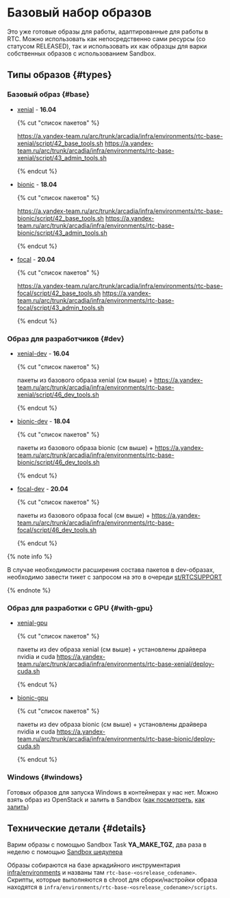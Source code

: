 # Базовый набор образов

Это уже готовые образы для работы, адаптированные для работы в RTC. Можно использовать как непосредственно сами ресурсы (со статусом RELEASED), так и использовать их как образцы для варки собственных образов с использованием Sandbox.

## Типы образов {#types}

### Базовый образ {#base}

* [xenial](https://sandbox.yandex-team.ru/resources?type=QEMU_IMAGE_RTC_UBUNTU_XENIAL&owner=RCCS-ADMINS&state=READY) - **16.04**
   
   {% cut "список пакетов" %}
   
   <https://a.yandex-team.ru/arc/trunk/arcadia/infra/environments/rtc-base-xenial/script/42_base_tools.sh>
   <https://a.yandex-team.ru/arc/trunk/arcadia/infra/environments/rtc-base-xenial/script/43_admin_tools.sh>
   
   {% endcut %}

* [bionic](https://sandbox.yandex-team.ru/resources?type=QEMU_IMAGE_RTC_UBUNTU_BIONIC&owner=RCCS-ADMINS&state=READY) - **18.04**
   
   {% cut "список пакетов" %}
   
   <https://a.yandex-team.ru/arc/trunk/arcadia/infra/environments/rtc-base-bionic/script/42_base_tools.sh>
   <https://a.yandex-team.ru/arc/trunk/arcadia/infra/environments/rtc-base-bionic/script/43_admin_tools.sh>
   
   {% endcut %}

* [focal](https://sandbox.yandex-team.ru/resources?type=QEMU_IMAGE_RTC_UBUNTU_FOCAL&owner=RCCS-ADMINS&state=READY) - **20.04**
   
   {% cut "список пакетов" %}
   
   <https://a.yandex-team.ru/arc/trunk/arcadia/infra/environments/rtc-base-focal/script/42_base_tools.sh>
   <https://a.yandex-team.ru/arc/trunk/arcadia/infra/environments/rtc-base-focal/script/43_admin_tools.sh>
   
   {% endcut %}


### Образ для разработчиков {#dev}

* [xenial-dev](https://sandbox.yandex-team.ru/resources?type=QEMU_IMAGE_RTC_UBUNTU_XENIAL_DEVEL&owner=RCCS-ADMINS&state=READY) - **16.04**
   
   {% cut "список пакетов" %}
   
   пакеты из базового образа xenial (см выше) +
   <https://a.yandex-team.ru/arc/trunk/arcadia/infra/environments/rtc-base-xenial/script/46_dev_tools.sh>
   
   {% endcut %}

* [bionic-dev](https://sandbox.yandex-team.ru/resources?type=QEMU_IMAGE_RTC_UBUNTU_BIONIC_DEVEL&owner=RCCS-ADMINS&state=READY) - **18.04**
   
   {% cut "список пакетов" %}
   
   пакеты из базового образа bionic (см выше) +
   <https://a.yandex-team.ru/arc/trunk/arcadia/infra/environments/rtc-base-bionic/script/46_dev_tools.sh>
   
   {% endcut %}

* [focal-dev](https://sandbox.yandex-team.ru/resources?type=QEMU_IMAGE_RTC_UBUNTU_FOCAL_DEVEL&owner=RCCS-ADMINS&state=READY) - **20.04**
   
   {% cut "список пакетов" %}
   
   пакеты из базового образа focal (см выше) +
   <https://a.yandex-team.ru/arc/trunk/arcadia/infra/environments/rtc-base-focal/script/46_dev_tools.sh>
   
   {% endcut %}

{% note info %}

В случае необходимости расширения состава пакетов в dev-образах, необходимо завести тикет с запросом на это в очереди [st/RTCSUPPORT](https://st.yandex-team.ru/createTicket?queue=RTCSUPPORT)

{% endnote %}


### Образ для разработки с GPU {#with-gpu}

* [xenial-gpu](https://sandbox.yandex-team.ru/resources?type=QEMU_IMAGE_SEARCH_XENIAL_GPU_DEVEL&owner=RCCS-ADMINS&state=READY&limit=20) 
   
   {% cut "список пакетов" %}
   
   пакеты из dev образа xenial (см выше) + установлены драйвера nvidia и cuda
   <https://a.yandex-team.ru/arc/trunk/arcadia/infra/environments/rtc-base-xenial/deploy-cuda.sh>
   
   {% endcut %}
   
* [bionic-gpu](https://sandbox.yandex-team.ru/resources?type=QEMU_IMAGE_SEARCH_BIONIC_GPU_DEVEL&owner=RCCS-ADMINS&state=READY&limit=20) 
   
   {% cut "список пакетов" %}
   
   пакеты из dev образа bionic (см выше) + установлены драйвера nvidia и cuda
   <https://a.yandex-team.ru/arc/trunk/arcadia/infra/environments/rtc-base-bionic/deploy-cuda.sh>
   
   {% endcut %}


### Windows {#windows}

Готовых образов для запуска Windows в контейнерах у нас нет. Можно взять образ из OpenStack и залить в Sandbox ([как посмотреть](https://wiki.yandex-team.ru/iaas/clients/#poluchitspisokpodderzhivaemyxnamiobrazov), [как залить](https://wiki.yandex-team.ru/yatool/upload/))


## Технические детали {#details}

Варим образы с помощью Sandbox Task **YA_MAKE_TGZ**, два раза в неделю с помощью [Sandbox шедулера](https://sandbox.yandex-team.ru/schedulers?page=1&pageCapacity=20&order=-id&task_type=YA_MAKE_TGZ&recipients=&owner=RCCS-ADMINS)

Образы собираются на базе аркадийного инструментария [infra/environments](https://a.yandex-team.ru/arc/trunk/arcadia/infra/environments) и названы там `rtc-base-<osrelease_codename>`. Скрипты, которые выполняются в chroot для сборки/настройки образа находятся в `infra/environments/rtc-base-<osrelease_codename>/scripts`.
